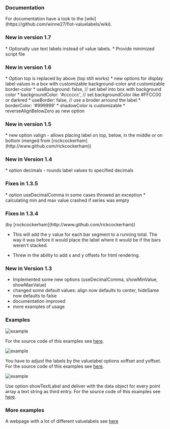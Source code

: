 <h3>Documentation</h3>
For documentation have a look to the [wiki](https://github.com/winne27/flot-valuelabels/wiki).

<h3> New in version 1.7 </h3>
* Optionally use text labels instead of value labels.
* Provide minimized script file 

<h3> New in version 1.6 </h3>
* Option top is replaced by above (top still works)
* new options for display label values in a box with customizable background-color and customizable border-color
    * useBackground: false, // set label into box with background color
    * backgroundColor: '#cccccc', // set backgroundColor like #FFCC00 or darkred
    * useBorder: false, // use a broder arround the label
    * borderColor: '#999999'
* shadowColor is customizable
* reverseAlignBelowZero as new option

<h3> New in version 1.5 </h3>
* new option valign - allows placing label on top, below, in the middle or on bottom (merged from [rockcockerham](http://www.github.com/rickcockerham))

<h3> New in Version 1.4 </h3>
* option decimals - rounds label values to specified decimals

<h3>Fixes in 1.3.5</h3>
* option useDecimalComma in some cases throwed an exception
* calculating min and max value crashed if series was empty

<h3>Fixes in 1.3.4</h3> 
(by [rockcockerham](http://www.github.com/rickcockerham))

* This will add the y value for each bar segment to a running total. The way it was before it would place the label where it would be if the bars weren't stacked.

* Threw in the ability to add x and y offsets for html rendering.

<h3>New in Version 1.3</h3>

* Implemented some new options (useDecimalComma, showMinValue, showMaxValue)
* changed some default values: align now defaults to center, hideSame now defaults to false
* documentation improved
* more examples of usage

<h3>Examples</h3>

![example](https://raw.githubusercontent.com/winne27/flot-valuelabels/master/example.png)

For the source code of this examples see [here](https://github.com/winne27/flot-valuelabels/blob/master/example.html).

![example](https://raw.githubusercontent.com/winne27/flot-valuelabels/master/example2.png)

You have to adjust the labels by the valuelabel options xoffset and yoffset.
For the source code of this examples see [here](https://github.com/winne27/flot-valuelabels/blob/master/example2.html).

![example](https://raw.githubusercontent.com/winne27/flot-valuelabels/master/example3.png)

Use option showTextLabel and deliver with the data object for every point array a text string as third entry.
For the source code of this examples see [here](https://github.com/winne27/flot-valuelabels/blob/master/example3.html).

<h3>More examples</h3>

A webpage with a lot of different valuelabels see [here](https://fehngarten.de/wetter/index.html)
